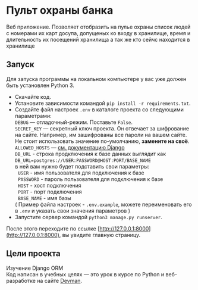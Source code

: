 # Пульт охраны банка

Веб приложение. Позволяет отобразить на пулье охраны список людей с номерами их карт досупа, допущеных ко входу в хранилище,
время и длительность их посещений хранилища а так же кто сейчс находится в хранилище       

## Запуск

Для запуска программы на локальном компьютере у вас уже должен быть установлен Python 3.

- Скачайте код.
- Установите зависимости командой `pip install -r requirements.txt`.
- Создайте файл настроек `.env` в каталоге проекта со следующими параметрами:  
  `DEBUG` — отладочный-режим. Поставьте `False`.  
  `SECRET_KEY` — секретный ключ проекта. Он отвечает за шифрование на сайте. Например, им зашифрованы все пароли на вашем сайте. Не стоит использовать значение по-умолчанию, **замените на своё**.  
  `ALLOWED_HOSTS` — [см. документацию Django](https://docs.djangoproject.com/en/3.1/ref/settings/#allowed-hosts)  
  `DB_URL` - строка продключения к базе данных выглядит как ` DB_URL=postgres://USER:PASSWORD@HOST:PORT/BASE_NAME `  
    в ней вам нужно будет подставить свои параметры:  
  &nbsp; `USER` - имя пользователя для подключения к базе  
  &nbsp; `PASSWORD` - пароль пользователя для подключения к базе  
  &nbsp; `HOST` - хост подключения  
  &nbsp; `PORT` - порт подключения  
  &nbsp; `BASE_NAME` - имя базы  
( Пример файла настроек - `.env.example`, можете переименовать его в `.env` и указать свои значения параметров )
- Запустите сервер командой `python3 manage.py runserver`.

После этого переходите по ссылке [http://127.0.0.1:8000](http://127.0.0.1:8000), вы увидите главную страницу.  

## Цели проекта
Изучение Django ORM  
Код написан в учебных целях — это урок в курсе по Python и веб-разработке на сайте [Devman](https://dvmn.org).
